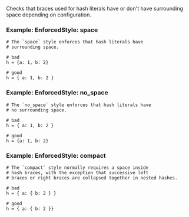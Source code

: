 Checks that braces used for hash literals have or don't have
surrounding space depending on configuration.

### Example: EnforcedStyle: space
    # The `space` style enforces that hash literals have
    # surrounding space.

    # bad
    h = {a: 1, b: 2}

    # good
    h = { a: 1, b: 2 }

### Example: EnforcedStyle: no_space
    # The `no_space` style enforces that hash literals have
    # no surrounding space.

    # bad
    h = { a: 1, b: 2 }

    # good
    h = {a: 1, b: 2}

### Example: EnforcedStyle: compact
    # The `compact` style normally requires a space inside
    # hash braces, with the exception that successive left
    # braces or right braces are collapsed together in nested hashes.

    # bad
    h = { a: { b: 2 } }

    # good
    h = { a: { b: 2 }}